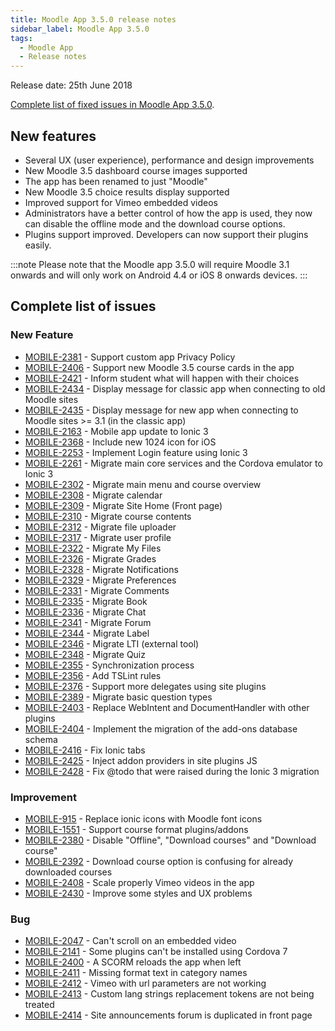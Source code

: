 ```yaml
---
title: Moodle App 3.5.0 release notes
sidebar_label: Moodle App 3.5.0
tags:
  - Moodle App
  - Release notes
---
```


Release date: 25th June 2018

[Complete list of fixed issues in Moodle App 3.5.0](https://moodle.atlassian.net/jira/secure/ReleaseNote.jspa?projectId=10070&version=15959).

## New features

- Several UX (user experience), performance and design improvements
- New Moodle 3.5 dashboard course images supported
- The app has been renamed to just "Moodle"
- New Moodle 3.5 choice results display supported
- Improved support for Vimeo embedded videos
- Administrators have a better control of how the app is used, they now can disable the offline mode and the download course options.
- Plugins support improved. Developers can now support their plugins easily.

:::note
Please note that the Moodle app 3.5.0 will require Moodle 3.1 onwards and will only work on Android 4.4 or iOS 8 onwards devices.
:::

## Complete list of issues

### New Feature

- [MOBILE-2381](https://moodle.atlassian.net/browse/MOBILE-2381) - Support custom app Privacy Policy
- [MOBILE-2406](https://moodle.atlassian.net/browse/MOBILE-2406) - Support new Moodle 3.5 course cards in the app
- [MOBILE-2421](https://moodle.atlassian.net/browse/MOBILE-2421) - Inform student what will happen with their choices
- [MOBILE-2434](https://moodle.atlassian.net/browse/MOBILE-2434) - Display message for classic app when connecting to old Moodle sites
- [MOBILE-2435](https://moodle.atlassian.net/browse/MOBILE-2435) - Display message for new app when connecting to Moodle sites >= 3.1 (in the classic app)
- [MOBILE-2163](https://moodle.atlassian.net/browse/MOBILE-2163) - Mobile app update to Ionic 3
- [MOBILE-2368](https://moodle.atlassian.net/browse/MOBILE-2368) - Include new 1024 icon for iOS
- [MOBILE-2253](https://moodle.atlassian.net/browse/MOBILE-2253) - Implement Login feature using Ionic 3
- [MOBILE-2261](https://moodle.atlassian.net/browse/MOBILE-2261) - Migrate main core services and the Cordova emulator to Ionic 3
- [MOBILE-2302](https://moodle.atlassian.net/browse/MOBILE-2302) - Migrate main menu and course overview
- [MOBILE-2308](https://moodle.atlassian.net/browse/MOBILE-2308) - Migrate calendar
- [MOBILE-2309](https://moodle.atlassian.net/browse/MOBILE-2309) - Migrate Site Home (Front page)
- [MOBILE-2310](https://moodle.atlassian.net/browse/MOBILE-2310) - Migrate course contents
- [MOBILE-2312](https://moodle.atlassian.net/browse/MOBILE-2312) - Migrate file uploader
- [MOBILE-2317](https://moodle.atlassian.net/browse/MOBILE-2317) - Migrate user profile
- [MOBILE-2322](https://moodle.atlassian.net/browse/MOBILE-2322) - Migrate My Files
- [MOBILE-2326](https://moodle.atlassian.net/browse/MOBILE-2326) - Migrate Grades
- [MOBILE-2328](https://moodle.atlassian.net/browse/MOBILE-2328) - Migrate Notifications
- [MOBILE-2329](https://moodle.atlassian.net/browse/MOBILE-2329) - Migrate Preferences
- [MOBILE-2331](https://moodle.atlassian.net/browse/MOBILE-2331) - Migrate Comments
- [MOBILE-2335](https://moodle.atlassian.net/browse/MOBILE-2335) - Migrate Book
- [MOBILE-2336](https://moodle.atlassian.net/browse/MOBILE-2336) - Migrate Chat
- [MOBILE-2341](https://moodle.atlassian.net/browse/MOBILE-2341) - Migrate Forum
- [MOBILE-2344](https://moodle.atlassian.net/browse/MOBILE-2344) - Migrate Label
- [MOBILE-2346](https://moodle.atlassian.net/browse/MOBILE-2346) - Migrate LTI (external tool)
- [MOBILE-2348](https://moodle.atlassian.net/browse/MOBILE-2348) - Migrate Quiz
- [MOBILE-2355](https://moodle.atlassian.net/browse/MOBILE-2355) - Synchronization process
- [MOBILE-2356](https://moodle.atlassian.net/browse/MOBILE-2356) - Add TSLint rules
- [MOBILE-2376](https://moodle.atlassian.net/browse/MOBILE-2376) - Support more delegates using site plugins
- [MOBILE-2389](https://moodle.atlassian.net/browse/MOBILE-2389) - Migrate basic question types
- [MOBILE-2403](https://moodle.atlassian.net/browse/MOBILE-2403) - Replace WebIntent and DocumentHandler with other plugins
- [MOBILE-2404](https://moodle.atlassian.net/browse/MOBILE-2404) - Implement the migration of the add-ons database schema
- [MOBILE-2416](https://moodle.atlassian.net/browse/MOBILE-2416) - Fix Ionic tabs
- [MOBILE-2425](https://moodle.atlassian.net/browse/MOBILE-2425) - Inject addon providers in site plugins JS
- [MOBILE-2428](https://moodle.atlassian.net/browse/MOBILE-2428) - Fix @todo that were raised during the Ionic 3 migration

### Improvement

- [MOBILE-915](https://moodle.atlassian.net/browse/MOBILE-915) - Replace ionic icons with Moodle font icons
- [MOBILE-1551](https://moodle.atlassian.net/browse/MOBILE-1551) - Support course format plugins/addons
- [MOBILE-2380](https://moodle.atlassian.net/browse/MOBILE-2380) - Disable "Offline", "Download courses" and "Download course"
- [MOBILE-2392](https://moodle.atlassian.net/browse/MOBILE-2392) - Download course option is confusing for already downloaded courses
- [MOBILE-2408](https://moodle.atlassian.net/browse/MOBILE-2408) - Scale properly Vimeo videos in the app
- [MOBILE-2430](https://moodle.atlassian.net/browse/MOBILE-2430) - Improve some styles and UX problems

### Bug

- [MOBILE-2047](https://moodle.atlassian.net/browse/MOBILE-2047) - Can't scroll on an embedded video
- [MOBILE-2141](https://moodle.atlassian.net/browse/MOBILE-2141) - Some plugins can't be installed using Cordova 7
- [MOBILE-2400](https://moodle.atlassian.net/browse/MOBILE-2400) - A SCORM reloads the app when left
- [MOBILE-2411](https://moodle.atlassian.net/browse/MOBILE-2411) - Missing format text in category names
- [MOBILE-2412](https://moodle.atlassian.net/browse/MOBILE-2412) - Vimeo with url parameters are not working
- [MOBILE-2413](https://moodle.atlassian.net/browse/MOBILE-2413) - Custom lang strings replacement tokens are not being treated
- [MOBILE-2414](https://moodle.atlassian.net/browse/MOBILE-2414) - Site announcements forum is duplicated in front page
